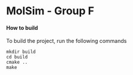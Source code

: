 MolSim - Group F
===

#### How to build

To build the project, run the following commands
```
mkdir build
cd build
cmake ..
make
```
